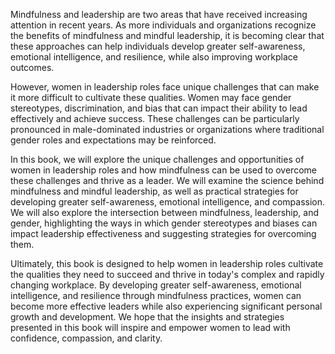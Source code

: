 
Mindfulness and leadership are two areas that have received increasing attention in recent years. As more individuals and organizations recognize the benefits of mindfulness and mindful leadership, it is becoming clear that these approaches can help individuals develop greater self-awareness, emotional intelligence, and resilience, while also improving workplace outcomes.

However, women in leadership roles face unique challenges that can make it more difficult to cultivate these qualities. Women may face gender stereotypes, discrimination, and bias that can impact their ability to lead effectively and achieve success. These challenges can be particularly pronounced in male-dominated industries or organizations where traditional gender roles and expectations may be reinforced.

In this book, we will explore the unique challenges and opportunities of women in leadership roles and how mindfulness can be used to overcome these challenges and thrive as a leader. We will examine the science behind mindfulness and mindful leadership, as well as practical strategies for developing greater self-awareness, emotional intelligence, and compassion. We will also explore the intersection between mindfulness, leadership, and gender, highlighting the ways in which gender stereotypes and biases can impact leadership effectiveness and suggesting strategies for overcoming them.

Ultimately, this book is designed to help women in leadership roles cultivate the qualities they need to succeed and thrive in today's complex and rapidly changing workplace. By developing greater self-awareness, emotional intelligence, and resilience through mindfulness practices, women can become more effective leaders while also experiencing significant personal growth and development. We hope that the insights and strategies presented in this book will inspire and empower women to lead with confidence, compassion, and clarity.
